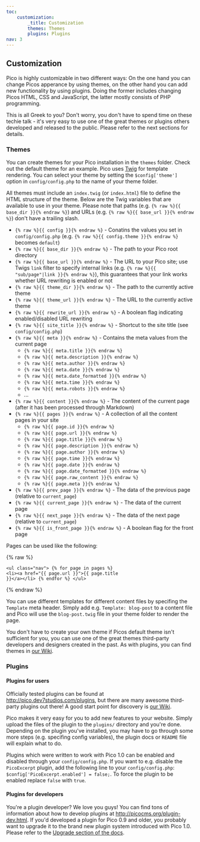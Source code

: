 ```yaml
---
toc:
    customization:
        _title: Customization
        themes: Themes
        plugins: Plugins
nav: 3
---
```


## Customization

Pico is highly customizable in two different ways: On the one hand you can
change Picos apperance by using themes, on the other hand you can add new
functionality by using plugins. Doing the former includes changing Picos HTML,
CSS and JavaScript, the latter mostly consists of PHP programming.

This is all Greek to you? Don't worry, you don't have to spend time on these
techie talk - it's very easy to use one of the great themes or plugins others
developed and released to the public. Please refer to the next sections for
details.

### Themes

You can create themes for your Pico installation in the `themes` folder. Check
out the default theme for an example. Pico uses [Twig][] for template
rendering. You can select your theme by setting the `$config['theme']` option
in `config/config.php` to the name of your theme folder.

All themes must include an `index.twig` (or `index.html`) file to define the
HTML structure of the theme. Below are the Twig variables that are available
to use in your theme. Please note that paths (e.g. `{% raw %}{{ base_dir }}{% endraw %}`) and URLs
(e.g. `{% raw %}{{ base_url }}{% endraw %}`) don't have a trailing slash.

* `{% raw %}{{ config }}{% endraw %}` - Conatins the values you set in `config/config.php`
                   (e.g. `{% raw %}{{ config.theme }}{% endraw %}` becomes `default`)
* `{% raw %}{{ base_dir }}{% endraw %}` - The path to your Pico root directory
* `{% raw %}{{ base_url }}{% endraw %}` - The URL to your Pico site; use Twigs `link` filter to
                     specify internal links (e.g. `{% raw %}{{ "sub/page"|link }}{% endraw %}`),
                     this guarantees that your link works whether URL rewriting
                     is enabled or not
* `{% raw %}{{ theme_dir }}{% endraw %}` - The path to the currently active theme
* `{% raw %}{{ theme_url }}{% endraw %}` - The URL to the currently active theme
* `{% raw %}{{ rewrite_url }}{% endraw %}` - A boolean flag indicating enabled/disabled URL rewriting
* `{% raw %}{{ site_title }}{% endraw %}` - Shortcut to the site title (see `config/config.php`)
* `{% raw %}{{ meta }}{% endraw %}` - Contains the meta values from the current page
    * `{% raw %}{{ meta.title }}{% endraw %}`
    * `{% raw %}{{ meta.description }}{% endraw %}`
    * `{% raw %}{{ meta.author }}{% endraw %}`
    * `{% raw %}{{ meta.date }}{% endraw %}`
    * `{% raw %}{{ meta.date_formatted }}{% endraw %}`
    * `{% raw %}{{ meta.time }}{% endraw %}`
    * `{% raw %}{{ meta.robots }}{% endraw %}`
    * ...
* `{% raw %}{{ content }}{% endraw %}` - The content of the current page
                    (after it has been processed through Markdown)
* `{% raw %}{{ pages }}{% endraw %}` - A collection of all the content pages in your site
    * `{% raw %}{{ page.id }}{% endraw %}`
    * `{% raw %}{{ page.url }}{% endraw %}`
    * `{% raw %}{{ page.title }}{% endraw %}`
    * `{% raw %}{{ page.description }}{% endraw %}`
    * `{% raw %}{{ page.author }}{% endraw %}`
    * `{% raw %}{{ page.time }}{% endraw %}`
    * `{% raw %}{{ page.date }}{% endraw %}`
    * `{% raw %}{{ page.date_formatted }}{% endraw %}`
    * `{% raw %}{{ page.raw_content }}{% endraw %}`
    * `{% raw %}{{ page.meta }}{% endraw %}`
* `{% raw %}{{ prev_page }}{% endraw %}` - The data of the previous page (relative to `current_page`)
* `{% raw %}{{ current_page }}{% endraw %}` - The data of the current page
* `{% raw %}{{ next_page }}{% endraw %}` - The data of the next page (relative to `current_page`)
* `{% raw %}{{ is_front_page }}{% endraw %}` - A boolean flag for the front page

Pages can be used like the following:

{% raw %}<pre><code>&lt;ul class=&quot;nav&quot;&gt;
    {% for page in pages %}
        &lt;li&gt;&lt;a href=&quot;{{ page.url }}&quot;&gt;{{ page.title }}&lt;/a&gt;&lt;/li&gt;
    {% endfor %}
&lt;/ul&gt;</code></pre>{% endraw %}

You can use different templates for different content files by specifing the
`Template` meta header. Simply add e.g. `Template: blog-post` to a content file
and Pico will use the `blog-post.twig` file in your theme folder to render
the page.

You don't have to create your own theme if Picos default theme isn't sufficient
for you, you can use one of the great themes third-party developers and
designers created in the past. As with plugins, you can find themes in
[our Wiki](https://github.com/picocms/Pico/wiki/Pico-Themes).

### Plugins

#### Plugins for users

Officially tested plugins can be found at http://pico.dev7studios.com/plugins,
but there are many awesome third-party plugins out there! A good start point
for discovery is [our Wiki](https://github.com/picocms/Pico/wiki/Pico-Plugins).

Pico makes it very easy for you to add new features to your website. Simply
upload the files of the plugin to the `plugins/` directory and you're done.
Depending on the plugin you've installed, you may have to go through some more
steps (e.g. specifing config variables), the plugin docs or `README` file will
explain what to do.

Plugins which were written to work with Pico 1.0 can be enabled and disabled
through your `config/config.php`. If you want to e.g. disable the `PicoExcerpt`
plugin, add the following line to your `config/config.php`:
`$config['PicoExcerpt.enabled'] = false;`. To force the plugin to be enabled
replace `false` with `true`.

#### Plugins for developers

You're a plugin developer? We love you guys! You can find tons of information
about how to develop plugins at http://picocms.org/plugin-dev.html. If you'd
developed a plugin for Pico 0.9 and older, you probably want to upgrade it
to the brand new plugin system introduced with Pico 1.0. Please refer to the
[Upgrade section of the docs](http://picocms.org/plugin-dev.html#upgrade).

[Twig]: http://twig.sensiolabs.org/documentation
